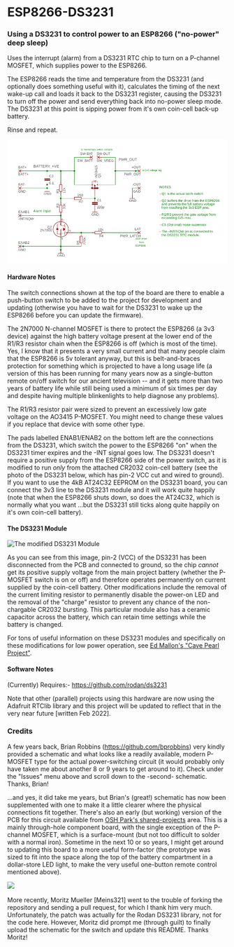 # ESP8266-DS3231
### Using a DS3231 to control power to an ESP8266 ("no-power" deep sleep)

Uses the interrupt (alarm) from a DS3231 RTC chip to turn on a P-channel MOSFET, which supplies power to the ESP8266.

The ESP8266 reads the time and temperature from the DS3231 (and optionally does something useful with it), calculates the timing of the next wake-up call and loads it back to the DS3231 register, causing the DS3231 to turn off the power and send everything back into no-power sleep mode.  The DS3231 at this point is sipping power from it's own coin-cell back-up battery.

Rinse and repeat.

![Schematic of GPIO/DS3231-controlled switch](./ESP_Power_Latch.png)

#### Hardware Notes

The switch connections shown at the top of the board are there to enable a push-button switch to be added to the project for development and updating (otherwise you have to wait for the DS3231 to wake up the ESP8266 before you can update the firmware).

The 2N7000 N-channel MOSFET is there to protect the ESP8266 (a 3v3 device) against the high battery voltage present at the lower end of the R1/R3 resistor chain when the ESP8266 is off (which is most of the time).  Yes, I know that it presents a very small current and that many people claim that the ESP8266 is 5v tolerant anyway, but this is belt-and-braces protection for something which is projected to have a long usage life (a version of this has been running for many years now as a single-button remote on/off switch for our ancient television -- and it gets more than two years of battery life while still being used a minimum of six times per day and despite having multiple blinkenlights to help diagnose any problems).

The R1/R3 resistor pair were sized to prevent an excessively low gate voltage on the AO3415 P-MOSFET.  You might need to change these values if you replace that device with some other type.

The pads labelled ENAB1/ENAB2 on the bottom left are the connections from the DS3231, which switch the power to the ESP8266 "on" when the DS3231 timer expires and the -INT signal goes low.  The DS3231 doesn't require a positive supply from the ESP8266 side of the power switch, as it is modified to run *only* from the attached CR2032 coin-cell battery (see the photo of the DS3231 below, which has pin-2 VCC cut and wired to ground).  If you want to use the 4kB AT24C32 EEPROM on the DS3231 board, you can connect the 3v3 line to the DS3231 module and it will work quite happily (note that when the ESP8266 shuts down, so does the AT24C32, which is normally what you want ...but the DS3231 still ticks along quite happily on it's own coin-cell battery).

#### The DS3231 Module

![The modified DS3231 Module](https://www.pucebaboon.com/images/DS3231-mod.jpg)

As you can see from this image, pin-2 (VCC) of the DS3231 has been disconnected from the PCB and connected to ground, so the chip *cannot* get its positive supply voltage from the main project battery (whether the P-MOSFET switch is on or off) and therefore operates permanently on current supplied by the coin-cell battery. Other modifications include the removal of the current limiting resistor to permanently disable the power-on LED and the removal of the "charge" resistor to prevent any chance of the non-chargable CR2032 bursting. This particular module also has a ceramic capacitor across the battery, which can retain time settings while the battery is changed.

For tons of useful information on these DS3231 modules and specifically on these modifications for low power operation, see [Ed Mallon's "Cave Pearl Project"](https://thecavepearlproject.org/2014/05/21/using-a-cheap-3-ds3231-rtc-at24c32-eeprom-from-ebay/).

#### Software Notes
(Currently) Requires:- https://github.com/rodan/ds3231
 
Note that other (parallel) projects using this hardware are now using the Adafruit RTClib library and this project will be updated to reflect that in the very near future [written Feb 2022].


### Credits

A few years back, Brian Robbins (https://github.com/bprobbins) very kindly provided a schematic and what looks like a readily available, modern P-MOSFET type for the actual power-switching circuit (it would probably only have taken me about another 8 or 9 years to get around to it).  Check under the "Issues" menu above and scroll down to the -second- schematic.  Thanks, Brian!

...and yes, it did take me years, but Brian's (great!) schematic has now been supplemented with one to make it a little clearer where the physical connections fit together.  There's also an early (but working) version of the PCB for this circuit available from [OSH Park's shared-projects](https://oshpark.com/shared_projects/iFWjTLa5) area.  This is a mainly through-hole component board, with the single exception of the P-channel MOSFET, which is a surface-mount (but not too difficult to solder with a normal iron).  Sometime in the next 10 or so years, I might get around to updating this board to a more useful form-factor (the prototype was sized to fit into the space along the top of the battery compartment in a dollar-store LED light, to make the very useful one-button remote control mentioned above). 

<img src="https://www.pucebaboon.com/images/One-Button-Remote_thumb.jpg">


  
More recently, Moritz Mueller [Meins321] went to the trouble of forking the repository and sending a pull request, for which I thank him very much.  Unfortunately, the patch was actually for the Rodan DS3231 library, not for the code here.  However, Moritz did prompt me (through guilt) to finally upload the schematic for the switch and update this README.  Thanks Moritz!

